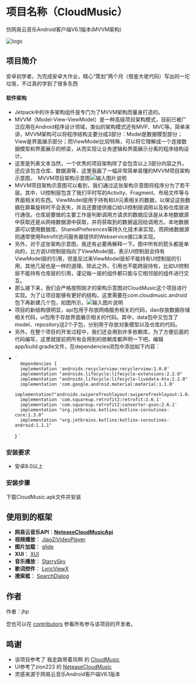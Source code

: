 # 项目名称（CloudMusic）

仿网易云音乐Android客户端V6.1版本(MVVM架构)


![logo](https://inews.gtimg.com/newsapp_bt/0/14252532161/1000)

## 项目简介
安卓初学者，为完成安卓大作业，精心“策划”两个月（借鉴大佬代码）写出的一坨垃圾，不过真的学到了很多东西
#### 软件架构
- Jetpack中的许多架构组件是专门为了MVVM架构而量身打造的。
- MVVM（Model-View-ViewModel）是一种高级项目架构模式，目前已被广泛应用在Android程序设计领域，类似的架构模式还有MVP、MVC等。简单来讲，MVVM架构可以将程序结构主要分成3部分：Model是数据模型部分；View是界面展示部分；而ViewModel比较特殊，可以将它理解成一个连接数据模型和界面展示的桥梁，从而实现让业务逻辑和界面展示分离的程序结构设计。
- 这里是列表文本当然，一个优秀的项目架构除了会包含以上3部分内容之外，还应该包含仓库、数据源等，这里我画了一幅非常简单易懂的MVVM项目架构示意图，　MVVM项目架构示意图![输入图片说明](https://res.weread.qq.com/wrepub/epub_37683759_402 "在这里输入图片标题")
- MVVM项目架构示意图可以看到，我们通过这张架构示意图将程序分为了若干层。其中，UI控制层包含了我们平时写的Activity、Fragment、布局文件等与界面相关的东西。ViewModel层用于持有和UI元素相关的数据，以保证这些数据在屏幕旋转时不会丢失，并且还要提供接口给UI控制层调用以及和仓库层进行通信。仓库层要做的主要工作是判断调用方请求的数据应该是从本地数据源中获取还是从网络数据源中获取，并将获取到的数据返回给调用方。本地数据源可以使用数据库、SharedPreferences等持久化技术来实现，而网络数据源则通常使用Retrofit访问服务器提供的Webservice接口来实现。
- 另外，对于这张架构示意图，我还有必要再解释一下。图中所有的箭头都是单向的，比方说UI控制层指向了ViewModel层，表示UI控制层会持有ViewModel层的引用，但是反过来ViewModel层却不能持有UI控制层的引用，其他几层也是一样的道理。除此之外，引用也不能跨层持有，比如UI控制层不能持有仓库层的引用，谨记每一层的组件都只能与它相邻层的组件进行交互。
- 那么接下来，我们会严格按照刚才的架构示意图对CloudMusic这个项目进行实现。为了让项目能够有更好的结构，这里需要在com.cloudmusic.android包下再新建几个包，如图所示。![输入图片说明](http://r.photo.store.qq.com/psc?/V54RkypD3keoz827SRe44Oy15N3vfu8d/ruAMsa53pVQWN7FLK88i5rYX.*ep1RpERnZRWtB2nECajwfiOHcBAiTrn7S9m.XArwM6mt1ILarcUP0VtCyg2QtXLR2Lbc*5KLq9MIn9wk8!/r"在这里输入图片标题")
- 项目的新结构很明显，api包用于存放网络服务相关的代码，dao存放数据存储相关代码，ui包用于存放界面展示相关的代码。其中，data包中又包含了model、repository这2个子包，分别用于存放对象模型以及仓库的代码。
- 另外，在整个项目的开发过程中，我们还会用到许多依赖库，为了方便后面的代码编写，这里就提前把所有会用到的依赖库都声明一下吧。编辑app/build.gradle文件，在dependencies闭包中添加如下内容：
-     `
        dependencies {
        implementation 'androidx.recyclerview:recyclerview:1.0.0'
        implementation "androidx.lifecycle:lifecycle-extensions:2.2.0"
        implementation "androidx.lifecycle:lifecycle-livedata-ktx:2.2.0"
        implementation 'com.google.android.material:material:1.1.0'
        implementation?"androidx.swiperefreshlayout:swiperefreshlayout:1.0.0"
        implementation 'com.squareup.retrofit2:retrofit:2.6.1'
        implementation 'com.squareup.retrofit2:converter-gson:2.6.1'
        implementation "org.jetbrains.kotlinx:kotlinx-coroutines-core:1.3.0"
        implementation "org.jetbrains.kotlinx:kotlinx-coroutines-android:1.1.1"
  }
  `
### 安装要求

* 安卓8.0以上

### 安装步骤

下载CloudMusic.apk文件并安装


## 使用到的框架
- **网易云音乐API**：[**NeteaseCloudMusicApi**](https://github.com/Binaryify/NeteaseCloudMusicApi)
- **视频播放**： [JiaoZiVideoPlayer](https://github.com/Jzvd/JiaoZiVideoPlayer)
- **图片加载**： [glide](https://github.com/bumptech/glide)
- **XUI**： [XUI](https://github.com/xuexiangjys/XUI)
- **音乐播放**： [StarrySky](https://github.com/EspoirX/StarrySky)
- **歌词控件**： [LyricViewX](https://github.com/Moriafly/LyricViewX)
- **搜索框**： [SearchDialog](https://github.com/xiaoyou-xblog/SearchDialog)

## 作者

作者：jhp

您也可以在 [contributors](https://github.com/liuxing2001/CloudMusic/contributors) 参看所有参与该项目的开发者。

## 鸣谢

* 该项目参考了 我走路带着风啊 的 [CloudMusic](https://gitee.com/gsphelow/cloud-music)
* UI参考了zion223 的 [NeteaseCloudMusic](https://github.com/zion223/NeteaseCloudMusic)
* 灵感来源于网易云音乐Android客户端V6.1版本

